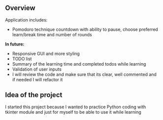 ## Overview

Application includes:

- Pomodoro technique countdown with ability to pause, choose preferred learn/break time and number of rounds

**In future:**

- Responsive GUI and more styling
- TODO list
- Summary of the learning time and completed todos while learning
- Validation of user inputs
- I will review the code and make sure that its clear, well commented and if needed I will refactor it

## Idea of the project

I started this project because I wanted to practice Python coding with tkinter module and just for myself to be able to use it while learning
